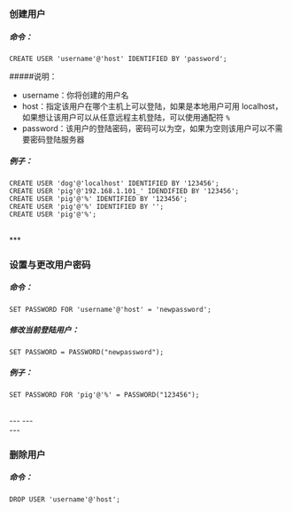 ### 创建用户

##### 命令：

```
CREATE USER 'username'@'host' IDENTIFIED BY 'password';
```

#####说明：

* username：你将创建的用户名
* host：指定该用户在哪个主机上可以登陆，如果是本地用户可用 localhost，如果想让该用户可以从任意远程主机登陆，可以使用通配符 ``%``
* password：该用户的登陆密码，密码可以为空，如果为空则该用户可以不需要密码登陆服务器

##### 例子：
```
CREATE USER 'dog'@'localhost' IDENTIFIED BY '123456';
CREATE USER 'pig'@'192.168.1.101_' IDENDIFIED BY '123456';
CREATE USER 'pig'@'%' IDENTIFIED BY '123456';
CREATE USER 'pig'@'%' IDENTIFIED BY '';
CREATE USER 'pig'@'%';
```

<br>
***
<br>




### 设置与更改用户密码

##### 命令：
```
SET PASSWORD FOR 'username'@'host' = 'newpassword';
```

##### 修改当前登陆用户：
```
SET PASSWORD = PASSWORD("newpassword");
```

##### 例子：
```
SET PASSWORD FOR 'pig'@'%' = PASSWORD("123456");
```



<br>
---
---
<br>
---

### 删除用户

##### 命令：
```
DROP USER 'username'@'host';
```
